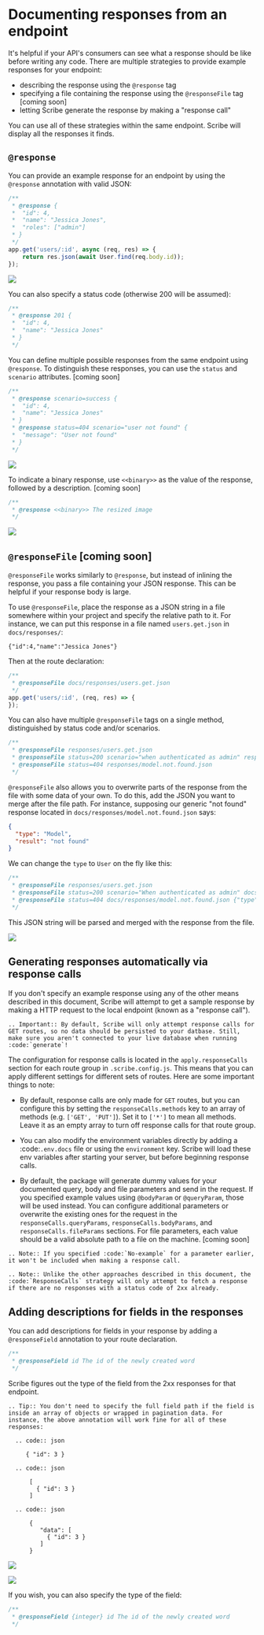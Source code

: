 # Documenting responses from an endpoint
It's helpful if your API's consumers can see what a response should be like before writing any code. There are multiple strategies to provide example responses for your endpoint:
- describing the response using the `@response` tag
- specifying a file containing the response using the `@responseFile` tag [coming soon]
- letting Scribe generate the response by making a "response call"

You can use all of these strategies within the same endpoint. Scribe will display all the responses it finds.

## `@response`
You can provide an example response for an endpoint by using the `@response` annotation with valid JSON:

```js
/**
 * @response {
 *  "id": 4,
 *  "name": "Jessica Jones",
 *  "roles": ["admin"]
 * }
 */
app.get('users/:id', async (req, res) => {
    return res.json(await User.find(req.body.id));
});
```

![](../images/endpoint-responses-1.png)

You can also specify a status code (otherwise 200 will be assumed):

```js
/**
 * @response 201 {
 *  "id": 4,
 *  "name": "Jessica Jones"
 * }
 */
```

You can define multiple possible responses from the same endpoint using `@response`. To distinguish these responses, you can use the `status` and `scenario` attributes. [coming soon]

```js
/**
 * @response scenario=success {
 *  "id": 4,
 *  "name": "Jessica Jones"
 * }
 * @response status=404 scenario="user not found" {
 *  "message": "User not found"
 * }
 */
```

![](../images/endpoint-responses-2.png)

To indicate a binary response, use `<<binary>>` as the value of the response, followed by a description. [coming soon]

```js
/**
 * @response <<binary>> The resized image
 */
```

![](../images/endpoint-responses-3.png)

## `@responseFile` [coming soon]
`@responseFile` works similarly to `@response`, but instead of inlining the response, you pass a file containing your JSON response. This can be helpful if your response body is large. 

To use `@responseFile`, place the response as a JSON string in a file somewhere within your project and specify the relative path to it. For instance, we can put this response in a file named `users.get.json` in `docs/responses/`:

```
{"id":4,"name":"Jessica Jones"}
```

Then at the route declaration:

```js
/**
 * @responseFile docs/responses/users.get.json
 */
app.get('users/:id', (req, res) => {
});
```

You can also have multiple `@responseFile` tags on a single method, distinguished by status code and/or scenarios.

```js
/**
 * @responseFile responses/users.get.json
 * @responseFile status=200 scenario="when authenticated as admin" responses/user.get.admin.json
 * @responseFile status=404 responses/model.not.found.json
 */
```

`@responseFile` also allows you to overwrite parts of the response from the file with some data of your own. To do this, add the JSON you want to merge after the file path. For instance, supposing our generic "not found" response located in `docs/responses/model.not.found.json` says:

```json
{
  "type": "Model",
  "result": "not found"
}
```

We can change the `type` to `User` on the fly like this:

```js
/**
 * @responseFile responses/users.get.json
 * @responseFile status=200 scenario="When authenticated as admin" docs/responses/user.get.admin.json
 * @responseFile status=404 docs/responses/model.not.found.json {"type": "User"}
 */
```

This JSON string will be parsed and merged with the response from the file.

![](../images/endpoint-responses-4.png)

## Generating responses automatically via response calls
If you don't specify an example response using any of the other means described in this document, Scribe will attempt to get a sample response by making a HTTP request to the local endpoint (known as a "response call").

```eval_rst
.. Important:: By default, Scribe will only attempt response calls for GET routes, so no data should be persisted to your datbase. Still, make sure you aren't connected to your live database when running :code:`generate`!
```

The configuration for response calls is located in the `apply.responseCalls` section for each route group in `.scribe.config.js`. This means that you can apply different settings for different sets of routes. Here are some important things to note:

- By default, response calls are only made for `GET` routes, but you can configure this by setting the `responseCalls.methods` key to an array of methods (e.g. `['GET', 'PUT']`). Set it to `['*']` to mean all methods. Leave it as an empty array to turn off response calls for that route group.

- You can also modify the environment variables directly by adding a :code:`.env.docs` file or using the `environment` key. Scribe will load these env variables after starting your server, but before beginning response calls.

- By default, the package will generate dummy values for your documented query, body and file parameters and send in the request. If you specified example values using `@bodyParam` or `@queryParam`, those will be used instead. You can configure additional parameters or overwrite the existing ones for the request in the `responseCalls.queryParams`, `responseCalls.bodyParams`, and `responseCalls.fileParams` sections. For file parameters, each value should be a valid absolute path to a file on the machine. [coming soon]

```eval_rst
.. Note:: If you specified :code:`No-example` for a parameter earlier, it won't be included when making a response call.
```

```eval_rst
.. Note:: Unlike the other approaches described in this document, the :code:`ResponseCalls` strategy will only attempt to fetch a response if there are no responses with a status code of 2xx already.
```

## Adding descriptions for fields in the responses
You can add descriptions for fields in your response by adding a `@responseField` annotation to your route declaration.

```js
/**
 * @responseField id The id of the newly created word
 */
```

Scribe figures out the type of the field from the 2xx responses for that endpoint. 

```eval_rst
.. Tip:: You don't need to specify the full field path if the field is inside an array of objects or wrapped in pagination data. For instance, the above annotation will work fine for all of these responses:

  .. code:: json 
  
     { "id": 3 }

  .. code:: json 

      [
        { "id": 3 }
      ]

  .. code:: json 

      {
         "data": [
           { "id": 3 }
         ]
      }
```

![](../images/response-fields-1.png)

![](../images/response-fields-2.png)


If you wish, you can also specify the type of the field:

```js
/**
 * @responseField {integer} id The id of the newly created word
 */
```

